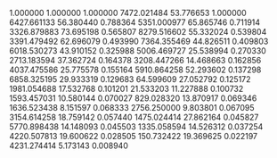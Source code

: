 1.000000	1.000000	1.000000
7472.021484	53.776653	1.000000
6427.661133	56.380440	0.788364
5351.000977	65.865746	0.711914
3326.879883	73.695198	0.565807
8279.516602	55.332024	0.539804
3391.479492	62.696079	0.493990
7364.355469	44.826511	0.409803
6018.530273	43.910152	0.325988
5006.469727	25.538994	0.270330
2713.183594	37.362724	0.164378
3208.447266	14.468663	0.162856
4037.475586	25.775578	0.155164
5910.864258	52.293602	0.137298
6858.325195	29.933319	0.129683
64.599609	27.052792	0.125172
1981.054688	17.532768	0.101201
21.533203	11.227888	0.100732
1593.457031	10.580144	0.070027
829.028320	13.870917	0.069346
1636.523438	8.151597	0.068333
2756.250000	9.803801	0.067095
3154.614258	18.759142	0.057440
1475.024414	27.862164	0.045827
5770.898438	14.148093	0.045503
1335.058594	14.526312	0.037254
4220.507813	19.600622	0.028505
150.732422	19.369625	0.022197
4231.274414	5.173143	0.008940
